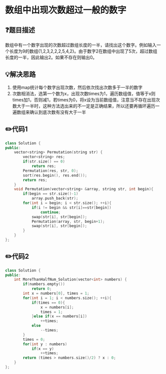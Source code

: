 # 数组中出现次数超过一般的数字

## :question:题目描述
数组中有一个数字出现的次数超过数组长度的一半，请找出这个数字。例如输入一个长度为9的数组{1,2,3,2,2,2,5,4,2}。由于数字2在数组中出现了5次，超过数组长度的一半，因此输出2。如果不存在则输出0。

## :bulb:解决思路
1. 使用map统计每个数字出现次数，然后依次找出次数多于一半的数字
2. 次数相消法，选第一个数为x，出现次数times为1，遍历数组值，值等于x则times加1，否则减1，若times为0，将x设为当前数组值，注意当不存在出现次数大于一半时，这种方法选出来的不一定是正确结果，所以还要再循环遍历一遍数组来确认到底次数有没有大于一半

## :pencil2:代码1
```C++
class Solution {
public:
    vector<string> Permutation(string str) {
        vector<string> res;
        if(str.size() == 0)
            return res;
        Permutation(res, str, 0);
        sort(res.begin(), res.end());
        return res;
    }
    void Permutation(vector<string> &array, string str, int begin){
        if(begin == str.size()-1)
            array.push_back(str);
        for(int i = begin; i < str.size(); ++i){
            if(i != begin && str[i]==str[begin])
                continue;
            swap(str[i], str[begin]);
            Permutation(array, str, begin+1);
            swap(str[i], str[begin]);
        }
    }
};
```
## :pencil2:代码2
```C++
class Solution {
public:
    int MoreThanHalfNum_Solution(vector<int> numbers) {
        if(numbers.empty())
            return 0;
        int x = numbers[0], times = 1;
        for(int i = 1; i < numbers.size(); ++i){
            if(times == 0){
                x = numbers[i];
                times = 1;
            }else if(x == numbers[i])
                ++times;
            else
                --times;
        }
        times = 0;
        for(int y : numbers)
            if(x == y)
                ++times;
        return (times > numbers.size()/2) ? x : 0;
    }
};
```